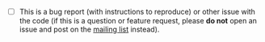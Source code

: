 - [ ] This is a bug report (with instructions to reproduce) or other issue with the code
(if this is a question or feature request, please **do not** open an issue and post on the [mailing list](https://groups.google.com/forum/#!forum/prismatic-plumbing) instead).  